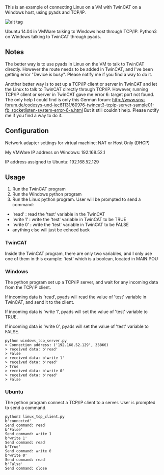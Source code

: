 This is an example of connecting Linux on a VM with TwinCAT on a Windows host, using pyads and TCP/IP.

![alt tag](https://puu.sh/rFf7K/dffe934e5d.png)

Ubuntu 14.04 in VMWare talking to Windows host through TCP/IP.
Python3 on Windows talking to TwinCAT through pyads.

## Notes
The better way is to use pyads in Linux on the VM to talk to TwinCAT directly.
However the route needs to be added in TwinCAT, and I've been getting error "Device is busy".
Please notify me if you find a way to do it.

Another better way is to set up a TCP/IP client or server in TwinCAT and let the Linux to talk to TwinCAT directly through TCP/IP.
However, running TCP/IP client or server in TwinCAT gave me error 6: target port not found.
The only help I could find is only this German forum: http://www.sps-forum.de/codesys-und-iec61131/60976-twincat3-tcpip-server-sample01-fb_socketlisten-system-error-6-a.html
But it still couldn't help. Please notify me if you find a way to do it.

## Configuration
Network adapter settings for virtual machine: NAT or Host Only (DHCP)

My VMWare IP address on Windows: 192.168.52.1

IP address assigned to Ubuntu: 192.168.52.129

## Usage

1. Run the TwinCAT program
2. Run the Windows python program
3. Run the Linux python program. User will be prompted to send a command:
  * 'read' : read the 'test' variable in the TwinCAT
  * 'write 1' : write the 'test' variable in TwinCAT to be TRUE
  * 'write 0' : write the 'test' variable in TwinCAT to be FALSE
  * anything else will just be echoed back

### TwinCAT
Inside the TwinCAT program, there are only two variables, and I only use one of them in this example: 'test' which is a boolean, located in MAIN.POU

### Windows
The python program set up a TCP/IP server, and wait for any incoming data from the TCP/IP client.

If incoming data is 'read', pyads will read the value of 'test' variable in TwinCAT, and send it to the client.

If incoming data is 'write 1', pyads will set the value of 'test' variable to TRUE.

If incoming data is 'write 0', pyads will set the value of 'test' variable to FALSE.

```
python windows_tcp_server.py
> Connection address: ('192.168.52.129', 35866)
> received data: b'read'
> False
> received data: b'write 1'
> received data: b'read'
> True
> received data: b'write 0'
> received data: b'read'
> False
```

### Ubuntu
The python program connect a TCP/IP client to a server. User is prompted to send a command.

```
python3 linux_tcp_client.py
b'connected'
Send command: read
b'False'
Send command: write 1
b'write 1'
Send command: read
b'True'
Send command: write 0
b'write 0'
Send command: read
b'False'
Send command: close
```
